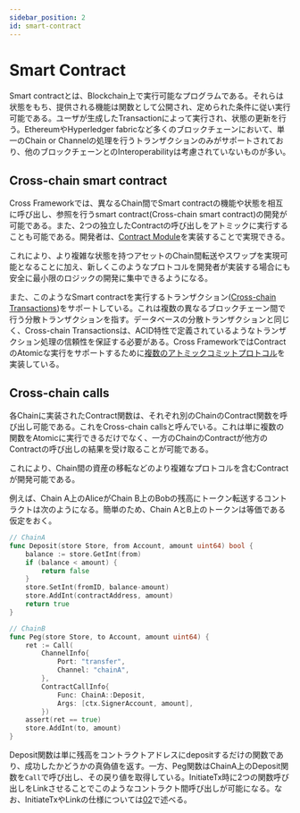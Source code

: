 ```yaml
---
sidebar_position: 2
id: smart-contract
---
```


# Smart Contract

Smart contractとは、Blockchain上で実行可能なプログラムである。それらは状態をもち、提供される機能は関数として公開され、定められた条件に従い実行可能である。ユーザが生成したTransactionによって実行され、状態の更新を行う。EthereumやHyperledger fabricなど多くのブロックチェーンにおいて、単一のChain or Channelの処理を行うトランザクションのみがサポートされており、他のブロックチェーンとのInteroperabilityは考慮されていないものが多い。

## Cross-chain smart contract

Cross Frameworkでは、異なるChain間でSmart contractの機能や状態を相互に呼び出し、参照を行うsmart contract(Cross-chain smart contract)の開発が可能である。また、2つの独立したContractの呼び出しをアトミックに実行することも可能である。開発者は、[Contract Module](./overview#contract-module)を実装することで実現できる。

これにより、より複雑な状態を持つアセットのChain間転送やスワップを実現可能となることに加え、新しくこのようなプロトコルを開発者が実装する場合にも安全に最小限のロジックの開発に集中できるようになる。

また、このようなSmart contractを実行するトランザクション([Cross-chain Transactions](./02-cross-chain-transaction.md))をサポートしている。これは複数の異なるブロックチェーン間で行う分散トランザクションを指す。データベースの分散トランザクションと同じく、Cross-chain Transactionsは、ACID特性で定義されているようなトランザクション処理の信頼性を保証する必要がある。Cross FrameworkではContractのAtomicな実行をサポートするために[複数のアトミックコミットプロトコル](./03-atomic-commit-protocol.md)を実装している。

## Cross-chain calls

各Chainに実装されたContract関数は、それぞれ別のChainのContract関数を呼び出し可能である。これをCross-chain callsと呼んでいる。これは単に複数の関数をAtomicに実行できるだけでなく、一方のChainのContractが他方のContractの呼び出しの結果を受け取ることが可能である。

これにより、Chain間の資産の移転などのより複雑なプロトコルを含むContractが開発可能である。

例えば、Chain A上のAliceがChain B上のBobの残高にトークン転送するコントラクトは次のようになる。簡単のため、Chain AとB上のトークンは等価である仮定をおく。

```go
// ChainA
func Deposit(store Store, from Account, amount uint64) bool {
    balance := store.GetInt(from)
    if (balance < amount) {
        return false
    }
    store.SetInt(fromID, balance-amount)
    store.AddInt(contractAddress, amount)
    return true
}

// ChainB
func Peg(store Store, to Account, amount uint64) {
    ret := Call(
        ChannelInfo{
            Port: "transfer",
            Channel: "chainA",
        },
        ContractCallInfo{
            Func: ChainA::Deposit,
            Args: [ctx.SignerAccount, amount],
        })
    assert(ret == true)
    store.AddInt(to, amount)
}
```

Deposit関数は単に残高をコントラクトアドレスにdepositするだけの関数であり、成功したかどうかの真偽値を返す。一方、Peg関数はChainA上のDeposit関数を`Call`で呼び出し、その戻り値を取得している。InitiateTx時に2つの関数呼び出しをLinkさせることでこのようなコントラクト間呼び出しが可能になる。なお、InitiateTxやLinkの仕様については[02](./cross-chain-transaction#link)で述べる。
